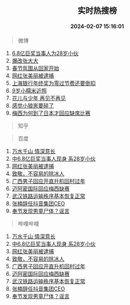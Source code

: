 <div align="center"><h2>实时热搜榜</h2><h4>2024-02-07 15:16:01</h4></div>

> 微博  

1. [6.8亿巨奖当事人为28岁小伙](https://s.weibo.com/weibo?q=%236.8%E4%BA%BF%E5%B7%A8%E5%A5%96%E5%BD%93%E4%BA%8B%E4%BA%BA%E4%B8%BA28%E5%B2%81%E5%B0%8F%E4%BC%99%23&t=31&band_rank=1&Refer=top)<br />
2. [爆改张大大](https://s.weibo.com/weibo?q=%E7%88%86%E6%94%B9%E5%BC%A0%E5%A4%A7%E5%A4%A7&t=31&band_rank=2&Refer=top)<br />
3. [春节氛围从回家开始](https://s.weibo.com/weibo?q=%23%E6%98%A5%E8%8A%82%E6%B0%9B%E5%9B%B4%E4%BB%8E%E5%9B%9E%E5%AE%B6%E5%BC%80%E5%A7%8B%23&t=31&band_rank=3&Refer=top)<br />
4. [网红张美丽被逮捕](https://s.weibo.com/weibo?q=%23%E7%BD%91%E7%BA%A2%E5%BC%A0%E7%BE%8E%E4%B8%BD%E8%A2%AB%E9%80%AE%E6%8D%95%23&t=31&band_rank=4&Refer=top)<br />
5. [上海银行年终奖为零过节费还要倒扣](https://s.weibo.com/weibo?q=%23%E4%B8%8A%E6%B5%B7%E9%93%B6%E8%A1%8C%E5%B9%B4%E7%BB%88%E5%A5%96%E4%B8%BA%E9%9B%B6%E8%BF%87%E8%8A%82%E8%B4%B9%E8%BF%98%E8%A6%81%E5%80%92%E6%89%A3%23&t=31&band_rank=5&Refer=top)<br />
6. [9岁小糯米近照](https://s.weibo.com/weibo?q=9%E5%B2%81%E5%B0%8F%E7%B3%AF%E7%B1%B3%E8%BF%91%E7%85%A7&t=31&band_rank=6&Refer=top)<br />
7. [花儿与少年 再见不再见](https://s.weibo.com/weibo?q=%E8%8A%B1%E5%84%BF%E4%B8%8E%E5%B0%91%E5%B9%B4%20%E5%86%8D%E8%A7%81%E4%B8%8D%E5%86%8D%E8%A7%81&t=31&band_rank=7&Refer=top)<br />
8. [感觉小狼崽要碎了](https://s.weibo.com/weibo?q=%23%E6%84%9F%E8%A7%89%E5%B0%8F%E7%8B%BC%E5%B4%BD%E8%A6%81%E7%A2%8E%E4%BA%86%23&t=31&band_rank=8&Refer=top)<br />
9. [梅西为何到了日本才回应缺席比赛](https://s.weibo.com/weibo?q=%23%E6%A2%85%E8%A5%BF%E4%B8%BA%E4%BD%95%E5%88%B0%E4%BA%86%E6%97%A5%E6%9C%AC%E6%89%8D%E5%9B%9E%E5%BA%94%E7%BC%BA%E5%B8%AD%E6%AF%94%E8%B5%9B%23&t=31&band_rank=9&Refer=top)<br />

> 知乎  


> 百度  

1. [万水千山 情深意长](https://www.baidu.com/s?wd=%E4%B8%87%E6%B0%B4%E5%8D%83%E5%B1%B1+%E6%83%85%E6%B7%B1%E6%84%8F%E9%95%BF&sa=fyb_news&rsv_dl=fyb_news)<br />
2. [中6.8亿巨奖当事人现身 系28岁小伙](https://www.baidu.com/s?wd=%E4%B8%AD6.8%E4%BA%BF%E5%B7%A8%E5%A5%96%E5%BD%93%E4%BA%8B%E4%BA%BA%E7%8E%B0%E8%BA%AB+%E7%B3%BB28%E5%B2%81%E5%B0%8F%E4%BC%99&sa=fyb_news&rsv_dl=fyb_news)<br />
3. [网红张美丽被逮捕](https://www.baidu.com/s?wd=%E7%BD%91%E7%BA%A2%E5%BC%A0%E7%BE%8E%E4%B8%BD%E8%A2%AB%E9%80%AE%E6%8D%95&sa=fyb_news&rsv_dl=fyb_news)<br />
4. [致敬，不容易的除冰人](https://www.baidu.com/s?wd=%E8%87%B4%E6%95%AC%EF%BC%8C%E4%B8%8D%E5%AE%B9%E6%98%93%E7%9A%84%E9%99%A4%E5%86%B0%E4%BA%BA&sa=fyb_news&rsv_dl=fyb_news)<br />
5. [广西男子回应开直升机回村过年](https://www.baidu.com/s?wd=%E5%B9%BF%E8%A5%BF%E7%94%B7%E5%AD%90%E5%9B%9E%E5%BA%94%E5%BC%80%E7%9B%B4%E5%8D%87%E6%9C%BA%E5%9B%9E%E6%9D%91%E8%BF%87%E5%B9%B4&sa=fyb_news&rsv_dl=fyb_news)<br />
6. [迈阿密国际回应梅西缺赛](https://www.baidu.com/s?wd=%E8%BF%88%E9%98%BF%E5%AF%86%E5%9B%BD%E9%99%85%E5%9B%9E%E5%BA%94%E6%A2%85%E8%A5%BF%E7%BC%BA%E8%B5%9B&sa=fyb_news&rsv_dl=fyb_news)<br />
7. [武汉铁路运输秩序基本恢复正常](https://www.baidu.com/s?wd=%E6%AD%A6%E6%B1%89%E9%93%81%E8%B7%AF%E8%BF%90%E8%BE%93%E7%A7%A9%E5%BA%8F%E5%9F%BA%E6%9C%AC%E6%81%A2%E5%A4%8D%E6%AD%A3%E5%B8%B8&sa=fyb_news&rsv_dl=fyb_news)<br />
8. [张楠辞任抖音集团CEO](https://www.baidu.com/s?wd=%E5%BC%A0%E6%A5%A0%E8%BE%9E%E4%BB%BB%E6%8A%96%E9%9F%B3%E9%9B%86%E5%9B%A2CEO&sa=fyb_news&rsv_dl=fyb_news)<br />
9. [奉节发现男童尸体？谣言](https://www.baidu.com/s?wd=%E5%A5%89%E8%8A%82%E5%8F%91%E7%8E%B0%E7%94%B7%E7%AB%A5%E5%B0%B8%E4%BD%93%EF%BC%9F%E8%B0%A3%E8%A8%80&sa=fyb_news&rsv_dl=fyb_news)<br />

> 哔哩哔哩  

1. [万水千山 情深意长](https://www.baidu.com/s?wd=%E4%B8%87%E6%B0%B4%E5%8D%83%E5%B1%B1+%E6%83%85%E6%B7%B1%E6%84%8F%E9%95%BF&sa=fyb_news&rsv_dl=fyb_news)<br />
2. [中6.8亿巨奖当事人现身 系28岁小伙](https://www.baidu.com/s?wd=%E4%B8%AD6.8%E4%BA%BF%E5%B7%A8%E5%A5%96%E5%BD%93%E4%BA%8B%E4%BA%BA%E7%8E%B0%E8%BA%AB+%E7%B3%BB28%E5%B2%81%E5%B0%8F%E4%BC%99&sa=fyb_news&rsv_dl=fyb_news)<br />
3. [网红张美丽被逮捕](https://www.baidu.com/s?wd=%E7%BD%91%E7%BA%A2%E5%BC%A0%E7%BE%8E%E4%B8%BD%E8%A2%AB%E9%80%AE%E6%8D%95&sa=fyb_news&rsv_dl=fyb_news)<br />
4. [致敬，不容易的除冰人](https://www.baidu.com/s?wd=%E8%87%B4%E6%95%AC%EF%BC%8C%E4%B8%8D%E5%AE%B9%E6%98%93%E7%9A%84%E9%99%A4%E5%86%B0%E4%BA%BA&sa=fyb_news&rsv_dl=fyb_news)<br />
5. [广西男子回应开直升机回村过年](https://www.baidu.com/s?wd=%E5%B9%BF%E8%A5%BF%E7%94%B7%E5%AD%90%E5%9B%9E%E5%BA%94%E5%BC%80%E7%9B%B4%E5%8D%87%E6%9C%BA%E5%9B%9E%E6%9D%91%E8%BF%87%E5%B9%B4&sa=fyb_news&rsv_dl=fyb_news)<br />
6. [迈阿密国际回应梅西缺赛](https://www.baidu.com/s?wd=%E8%BF%88%E9%98%BF%E5%AF%86%E5%9B%BD%E9%99%85%E5%9B%9E%E5%BA%94%E6%A2%85%E8%A5%BF%E7%BC%BA%E8%B5%9B&sa=fyb_news&rsv_dl=fyb_news)<br />
7. [武汉铁路运输秩序基本恢复正常](https://www.baidu.com/s?wd=%E6%AD%A6%E6%B1%89%E9%93%81%E8%B7%AF%E8%BF%90%E8%BE%93%E7%A7%A9%E5%BA%8F%E5%9F%BA%E6%9C%AC%E6%81%A2%E5%A4%8D%E6%AD%A3%E5%B8%B8&sa=fyb_news&rsv_dl=fyb_news)<br />
8. [张楠辞任抖音集团CEO](https://www.baidu.com/s?wd=%E5%BC%A0%E6%A5%A0%E8%BE%9E%E4%BB%BB%E6%8A%96%E9%9F%B3%E9%9B%86%E5%9B%A2CEO&sa=fyb_news&rsv_dl=fyb_news)<br />
9. [奉节发现男童尸体？谣言](https://www.baidu.com/s?wd=%E5%A5%89%E8%8A%82%E5%8F%91%E7%8E%B0%E7%94%B7%E7%AB%A5%E5%B0%B8%E4%BD%93%EF%BC%9F%E8%B0%A3%E8%A8%80&sa=fyb_news&rsv_dl=fyb_news)<br />
